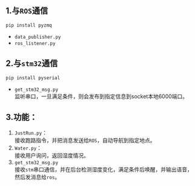 ## 1.与`ROS`通信
```
pip install pyzmq
```
- `data_publisher.py`
- `ros_listener.py`



## 2.与`stm32`通信
```
pip install pyserial
```
- `get_stm32_msg.py`<br>
监听串口，一旦满足条件，则会发布到指定信息到socket本地6000端口。

## 3.功能：
1. `JustRun.py`：  <br>
接收跑路指令，并把消息发送给`ROS`，自动导航到指定地点。 <br>
1. `Water.py`： <br>
接收用户询问，返回湿度情况。
1. `get_stm32_msg.py`<br>
接收`stm`串口通信，并在后台检测湿度变化，满足条件后唤醒，并输出语音，然后发消息给`ros`。



